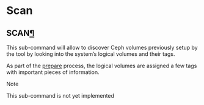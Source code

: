 # Scan

## SCAN[¶](https://docs.ceph.com/docs/nautilus/ceph-volume/lvm/scan/#scan)

This sub-command will allow to discover Ceph volumes previously setup by the tool by looking into the system’s logical volumes and their tags.

As part of the [prepare](https://docs.ceph.com/docs/nautilus/ceph-volume/lvm/prepare/#ceph-volume-lvm-prepare) process, the logical volumes are assigned a few tags with important pieces of information.

Note 

This sub-command is not yet implemented

